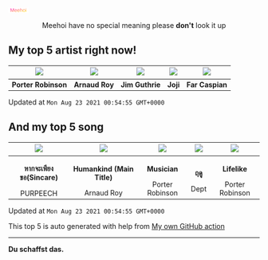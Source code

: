 [![Meehoi Logo](https://github.com/beam41/beam41/raw/master/mh.svg)](http://my.meehoi.me/)
<p align="center">Meehoi have no special meaning please <b>don't</b> look it up</p>

## My top 5 artist right now!
<!-- table start -->
|<img src="https://i.scdn.co/image/ab6761610000f1781804f56bdcb9322c5f3f8f21">|<img src="https://i.scdn.co/image/ab6761610000f178c0e28855b7d287869a92cf7f">|<img src="https://i.scdn.co/image/ab6761610000f178e1d9183afe7b4808ca82f24d">|<img src="https://i.scdn.co/image/ab6761610000f17828f8b68ea703b22fc0c8be11">|<img src="https://i.scdn.co/image/ab6761610000f178921caa2d5d39c74def6fb13e">|
| :---: | :---: | :---: | :---: | :---: |
|<b>Porter Robinson</b>|<b>Arnaud Roy</b>|<b>Jim Guthrie</b>|<b>Joji</b>|<b>Far Caspian</b>|

Updated at `Mon Aug 23 2021 00:54:55 GMT+0000`
<!-- table end -->

## And my top 5 song
<!-- table song start -->
|<img src="https://i.scdn.co/image/ab67616d00001e02efdfb2b0824a74c7fe1be195">|<img src="https://i.scdn.co/image/ab67616d00001e0284b9b765df0a88c0884b16ef">|<img src="https://i.scdn.co/image/ab67616d00001e027d6ac8b4a84ad4b342050d87">|<img src="https://i.scdn.co/image/ab67616d00001e027cb744b7588fdcf838407c50">|<img src="https://i.scdn.co/image/ab67616d00001e027d6ac8b4a84ad4b342050d87">|
| :---: | :---: | :---: | :---: | :---: |
|<p><b>หากจะเพียงขอ(Sincare)</b></p> PURPEECH|<p><b>Humankind (Main Title)</b></p> Arnaud Roy|<p><b>Musician</b></p> Porter Robinson|<p><b>ฤดู</b></p> Dept|<p><b>Lifelike</b></p> Porter Robinson|

Updated at `Mon Aug 23 2021 00:54:55 GMT+0000`
<!-- table song end -->

This top 5 is auto generated with help from [My own GitHub action](https://github.com/beam41/spotify-listening)

---

**Du schaffst das.**